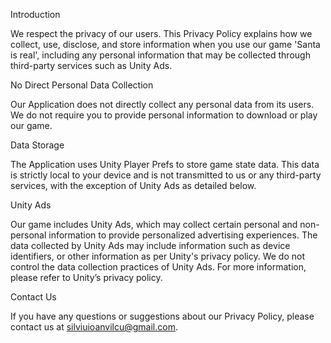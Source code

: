 Introduction

We respect the privacy of our users. This Privacy Policy explains how we collect, use, disclose, and store information when you use our game 'Santa is real', including any personal information that may be collected through third-party services such as Unity Ads.

No Direct Personal Data Collection

Our Application does not directly collect any personal data from its users. We do not require you to provide personal information to download or play our game.

Data Storage

The Application uses Unity Player Prefs to store game state data. This data is strictly local to your device and is not transmitted to us or any third-party services, with the exception of Unity Ads as detailed below.

Unity Ads

Our game includes Unity Ads, which may collect certain personal and non-personal information to provide personalized advertising experiences. The data collected by Unity Ads may include information such as device identifiers, or other information as per Unity's privacy policy. We do not control the data collection practices of Unity Ads. For more information, please refer to Unity’s privacy policy.

Contact Us

If you have any questions or suggestions about our Privacy Policy, please contact us at silviuioanvilcu@gmail.com.

